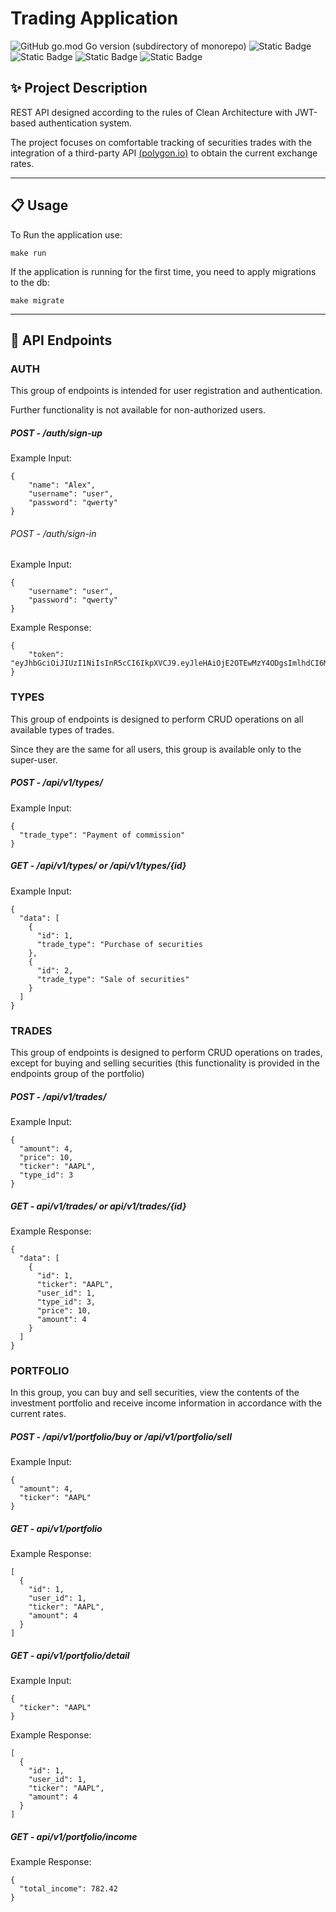 # Trading Application

![GitHub go.mod Go version (subdirectory of monorepo)](https://img.shields.io/github/go-mod/go-version/ShatAlex/TradingApp)
![Static Badge](https://img.shields.io/badge/gin-v1.9.1-brightgreen)
![Static Badge](https://img.shields.io/badge/sqlx-v1.3.5-brown)
![Static Badge](https://img.shields.io/badge/polygon_io-v1.13.1-purple)
![Static Badge](https://img.shields.io/badge/swagger-v1.16.1-orange)



## :sparkles: Project Description
REST API designed according to the rules of Clean Architecture with JWT-based authentication system.

The project focuses on comfortable tracking of securities trades with the integration of a third-party API [(polygon.io)](https://github.com/polygon-io) to obtain the current exchange rates.
___

## :clipboard: Usage
To Run the application use:
```
make run
```
If the application is running for the first time, you need to apply migrations to the db:
```
make migrate
```
___

## :pushpin: API Endpoints

### AUTH
This group of endpoints is intended for user registration and authentication. 

Further functionality is not available for non-authorized users.
##### POST - /auth/sign-up
Example Input:
```
{
    "name": "Alex",
	"username": "user",
	"password": "qwerty"
} 
```
###### POST - /auth/sign-in
Example Input:
```
{
	"username": "user",
	"password": "qwerty"
} 
```
Example Response:
```
{
	"token": "eyJhbGciOiJIUzI1NiIsInR5cCI6IkpXVCJ9.eyJleHAiOjE2OTEwMzY4ODgsImlhdCI6MTY5MTAwODA4OCwidXNlcl9pZCI6MX0.3IKGHaYyDsLIILwMSl6u0Or4lzaOLVD4Zj0MLqehhns"
} 
```
### TYPES
This group of endpoints is designed to perform CRUD operations on all available types of trades.

Since they are the same for all users, this group is available only to the super-user.
##### POST - /api/v1/types/
Example Input:
```
{
  "trade_type": "Payment of commission"
}
```
##### GET - /api/v1/types/ or /api/v1/types/{id}
Example Input:
```
{
  "data": [
    {
      "id": 1,
      "trade_type": "Purchase of securities
    },
    {
      "id": 2,
      "trade_type": "Sale of securities"
    }
  ]
}
```
### TRADES
This group of endpoints is designed to perform CRUD operations on trades, except for buying and selling securities (this functionality is provided in the endpoints group of the portfolio)

##### POST - /api/v1/trades/
Example Input:
```
{
  "amount": 4,
  "price": 10,
  "ticker": "AAPL",
  "type_id": 3
}
```
##### GET - api/v1/trades/ or api/v1/trades/{id}
Example Response:
```
{
  "data": [
    {
      "id": 1,
      "ticker": "AAPL",
      "user_id": 1,
      "type_id": 3,
      "price": 10,
      "amount": 4
    }
  ]
}
```
### PORTFOLIO
In this group, you can buy and sell securities, view the contents of the investment portfolio and receive income information in accordance with the current rates.
##### POST - /api/v1/portfolio/buy or /api/v1/portfolio/sell
Example Input:
```
{
  "amount": 4,
  "ticker": "AAPL"
}
```
##### GET - api/v1/portfolio
Example Response:
```
[
  {
    "id": 1,
    "user_id": 1,
    "ticker": "AAPL",
    "amount": 4
  }
]
```
##### GET - api/v1/portfolio/detail
Example Input:
```
{
  "ticker": "AAPL"
}
```
Example Response:
```
[
  {
    "id": 1,
    "user_id": 1,
    "ticker": "AAPL",
    "amount": 4
  }
]
```
##### GET - api/v1/portfolio/income
Example Response:
```
{
  "total_income": 782.42
}
```